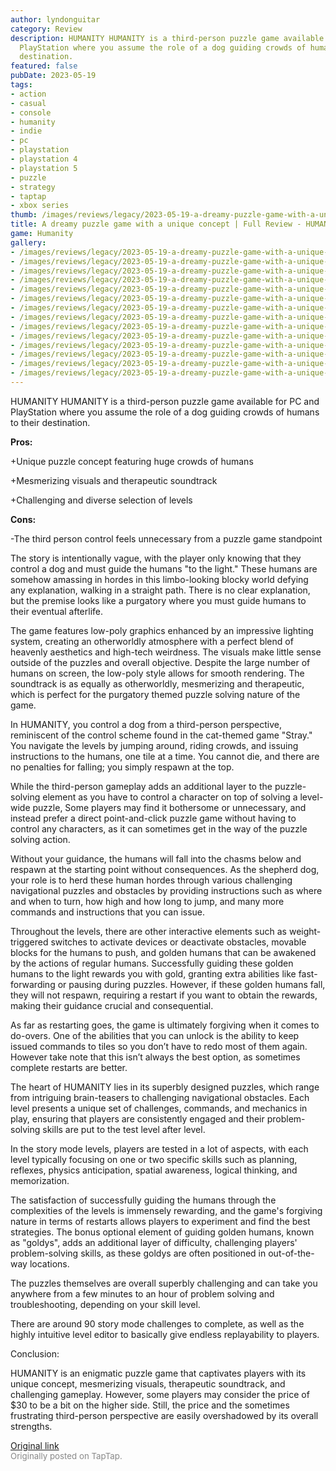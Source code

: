 ```yaml
---
author: lyndonguitar
category: Review
description: HUMANITY HUMANITY is a third-person puzzle game available for PC and
  PlayStation where you assume the role of a dog guiding crowds of humans to their
  destination.
featured: false
pubDate: 2023-05-19
tags:
- action
- casual
- console
- humanity
- indie
- pc
- playstation
- playstation 4
- playstation 5
- puzzle
- strategy
- taptap
- xbox series
thumb: /images/reviews/legacy/2023-05-19-a-dreamy-puzzle-game-with-a-unique-concept--full-review---humanity-0.avif
title: A dreamy puzzle game with a unique concept | Full Review - HUMANITY
game: Humanity
gallery:
- /images/reviews/legacy/2023-05-19-a-dreamy-puzzle-game-with-a-unique-concept--full-review---humanity-0.avif
- /images/reviews/legacy/2023-05-19-a-dreamy-puzzle-game-with-a-unique-concept--full-review---humanity-1.avif
- /images/reviews/legacy/2023-05-19-a-dreamy-puzzle-game-with-a-unique-concept--full-review---humanity-2.avif
- /images/reviews/legacy/2023-05-19-a-dreamy-puzzle-game-with-a-unique-concept--full-review---humanity-3.avif
- /images/reviews/legacy/2023-05-19-a-dreamy-puzzle-game-with-a-unique-concept--full-review---humanity-4.avif
- /images/reviews/legacy/2023-05-19-a-dreamy-puzzle-game-with-a-unique-concept--full-review---humanity-5.avif
- /images/reviews/legacy/2023-05-19-a-dreamy-puzzle-game-with-a-unique-concept--full-review---humanity-6.avif
- /images/reviews/legacy/2023-05-19-a-dreamy-puzzle-game-with-a-unique-concept--full-review---humanity-7.avif
- /images/reviews/legacy/2023-05-19-a-dreamy-puzzle-game-with-a-unique-concept--full-review---humanity-8.avif
- /images/reviews/legacy/2023-05-19-a-dreamy-puzzle-game-with-a-unique-concept--full-review---humanity-9.avif
- /images/reviews/legacy/2023-05-19-a-dreamy-puzzle-game-with-a-unique-concept--full-review---humanity-10.avif
- /images/reviews/legacy/2023-05-19-a-dreamy-puzzle-game-with-a-unique-concept--full-review---humanity-11.avif
- /images/reviews/legacy/2023-05-19-a-dreamy-puzzle-game-with-a-unique-concept--full-review---humanity-12.avif
- /images/reviews/legacy/2023-05-19-a-dreamy-puzzle-game-with-a-unique-concept--full-review---humanity-13.avif
---
```

HUMANITY
HUMANITY is a third-person puzzle game available for PC and PlayStation where you assume the role of a dog guiding crowds of humans to their destination.


**Pros:**


+Unique puzzle concept featuring huge crowds of humans

+Mesmerizing visuals and therapeutic soundtrack

+Challenging and diverse selection of levels


**Cons:**


-The third person control feels unnecessary from a puzzle game standpoint

The story is intentionally vague, with the player only knowing that they control a dog and must guide the humans "to the light." These humans are somehow amassing in hordes in this limbo-looking blocky world defying any explanation, walking in a straight path. There is no clear explanation, but the premise looks like a purgatory where you must guide humans to their eventual afterlife.

The game features low-poly graphics enhanced by an impressive lighting system, creating an otherworldly atmosphere with a perfect blend of heavenly aesthetics and high-tech weirdness. The visuals make little sense outside of the puzzles and overall objective. Despite the large number of humans on screen, the low-poly style allows for smooth rendering. The soundtrack is as equally as otherworldly, mesmerizing and therapeutic, which is perfect for the purgatory themed puzzle solving nature of the game.

In HUMANITY, you control a dog from a third-person perspective, reminiscent of the control scheme found in the cat-themed game "Stray." You navigate the levels by jumping around, riding crowds, and issuing instructions to the humans, one tile at a time. You cannot die, and there are no penalties for falling; you simply respawn at the top.

While the third-person gameplay adds an additional layer to the puzzle-solving element as you have to control a character on top of solving a level-wide puzzle, Some players may find it bothersome or unnecessary, and instead prefer a direct point-and-click puzzle game without having to control any characters, as it can sometimes get in the way of the puzzle solving action.

Without your guidance, the humans will fall into the chasms below and respawn at the starting point without consequences. As the shepherd dog, your role is to herd these human hordes through various challenging navigational puzzles and obstacles by providing instructions such as where and when to turn, how high and how long to jump, and many more commands and instructions that you can issue.

Throughout the levels, there are other interactive elements such as weight-triggered switches to activate devices or deactivate obstacles, movable blocks for the humans to push, and golden humans that can be awakened by the actions of regular humans. Successfully guiding these golden humans to the light rewards you with gold, granting extra abilities like fast-forwarding or pausing during puzzles. However, if these golden humans fall, they will not respawn, requiring a restart if you want to obtain the rewards, making their guidance crucial and consequential.

As far as restarting goes, the game is ultimately forgiving when it comes to do-overs. One of the abilities that you can unlock is the ability to keep issued commands to tiles so you don’t have to redo most of them again. However take note that this isn’t always the best option, as sometimes complete restarts are better.

The heart of HUMANITY lies in its superbly designed puzzles, which range from intriguing brain-teasers to challenging navigational obstacles. Each level presents a unique set of challenges, commands, and mechanics in play, ensuring that players are consistently engaged and their problem-solving skills are put to the test level after level.

In the story mode levels, players are tested in a lot of aspects, with each level typically focusing on one or two specific skills such as planning, reflexes, physics anticipation, spatial awareness, logical thinking, and memorization.

The satisfaction of successfully guiding the humans through the complexities of the levels is immensely rewarding, and the game's forgiving nature in terms of restarts allows players to experiment and find the best strategies. The bonus optional element of guiding golden humans, known as "goldys", adds an additional layer of difficulty, challenging players' problem-solving skills, as these goldys are often positioned in out-of-the-way locations.

The puzzles themselves are overall superbly challenging and can take you anywhere from a few minutes to an hour of problem solving and troubleshooting, depending on your skill level.

There are around 90 story mode challenges to complete, as well as the highly intuitive level editor to basically give endless replayability to players.

Conclusion:

HUMANITY is an enigmatic puzzle game that captivates players with its unique concept, mesmerizing visuals, therapeutic soundtrack, and challenging gameplay. However, some players may consider the price of $30 to be a bit on the higher side. Still, the price and the sometimes frustrating third-person perspective are easily overshadowed by its overall strengths.

[Original link](https://www.taptap.io/post/5486137)<br><span style="font-size: 0.95em; color: #888;">Originally posted on TapTap.</span>